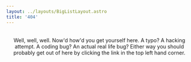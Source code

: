 ```yaml
---
layout: ../layouts/BigListLayout.astro
title: '404'
---
```


Well, well, well. Now'd how'd you get yourself here. A typo? A hacking attempt. A coding bug? An actual real life bug? Either way you should probably get out of here by clicking the link in the top left hand corner.</p>

<style>
	p {
		margin-top: 2rem;
		text-align: center;
	}
</style>